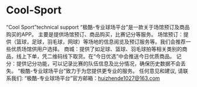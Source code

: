 # Cool-Sport
“Cool Sport”technical support
“极酷-专业球场平台”是一款关于场馆预订及商品购买的APP。
主要是提供场馆预订、商品购买，比赛记分等服务。
场馆预订：提供（篮球，足球，羽毛球，网球）等场地的信息阅览及预订服务等。我们会推荐一些优质场馆供用户选择。
商城：提供了如足球、篮球、羽毛球拍等相关类别的商品，线上下单，凭二维码线下取货。在“今日优选”中会推送今日优质商品。
记分：提供记分功能，可以记录比赛的队伍信息及比分情况，确保历史数据不会丢失。
“极酷-专业球场平台”致力于为您提供更专业的服务。
任何意见和建议, 请联系我们:  “极酷-专业球场平台”官方邮箱：huizhende1027@163.com
